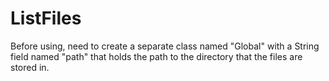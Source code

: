 # ListFiles

Before using, need to create a separate class named "Global" with a String field named "path" that holds the path to
the directory that the files are stored in.
